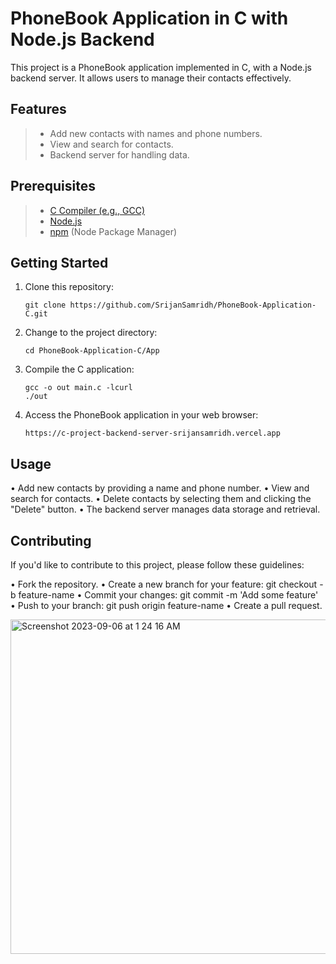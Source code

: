 # PhoneBook Application in C with Node.js Backend

This project is a PhoneBook application implemented in C, with a Node.js backend server. It allows users to manage their contacts effectively.

## Features

> - Add new contacts with names and phone numbers.
> - View and search for contacts.
> - Backend server for handling data.

## Prerequisites

> - [C Compiler (e.g., GCC)](https://gcc.gnu.org/)
> - [Node.js](https://nodejs.org/)
> - [npm](https://www.npmjs.com/) (Node Package Manager)

## Getting Started

1. Clone this repository:

   ```shell
   git clone https://github.com/SrijanSamridh/PhoneBook-Application-C.git
2. Change to the project directory:
   ```shell
   cd PhoneBook-Application-C/App
3. Compile the C application:
    ```shell
    gcc -o out main.c -lcurl
    ./out
4. Access the PhoneBook application in your web browser:
    ```shell
    https://c-project-backend-server-srijansamridh.vercel.app
## Usage

• Add new contacts by providing a name and phone number.
• View and search for contacts.
• Delete contacts by selecting them and clicking the "Delete" button.
• The backend server manages data storage and retrieval.
## Contributing

If you'd like to contribute to this project, please follow these guidelines:

• Fork the repository.
• Create a new branch for your feature: git checkout -b feature-name
• Commit your changes: git commit -m 'Add some feature'
• Push to your branch: git push origin feature-name
• Create a pull request.

<img width="535" alt="Screenshot 2023-09-06 at 1 24 16 AM" src="https://github.com/SrijanSamridh/PhoneBook-Application-C/assets/74289654/9fe62627-6a51-4e61-aa15-2eacbcd0ae4c">

